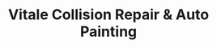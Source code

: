 ---
title: "Vitale Collision Repair & Auto Painting"
url: /taylor/vitale-collision-repair-and-auto-painting/
shop: car repair
---